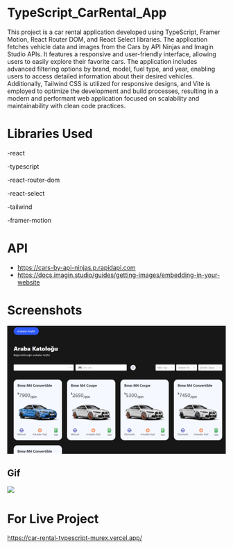 # TypeScript_CarRental_App

This project is a car rental application developed using TypeScript, Framer Motion, React Router DOM, and React Select libraries. The application fetches vehicle data and images from the Cars by API Ninjas and Imagin Studio APIs. It features a responsive and user-friendly interface, allowing users to easily explore their favorite cars. The application includes advanced filtering options by brand, model, fuel type, and year, enabling users to access detailed information about their desired vehicles. Additionally, Tailwind CSS is utilized for responsive designs, and Vite is employed to optimize the development and build processes, resulting in a modern and performant web application focused on scalability and maintainability with clean code practices.

# Libraries Used

-react

-typescript

-react-router-dom

-react-select

-tailwind

-framer-motion

# API

- https://cars-by-api-ninjas.p.rapidapi.com
- https://docs.imagin.studio/guides/getting-images/embedding-in-your-website

# Screenshots

![](1.jpg)

## Gif

![](TypeScript_CarRental_App.gif)

# For Live Project

https://car-rental-typescript-murex.vercel.app/
